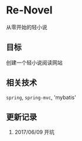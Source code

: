 # Re-Novel
从零开始的轻小说

## 目标
创建一个轻小说阅读网站

## 相关技术
`spring`, `spring-mvc`, 'mybatis'

## 更新记录
1. 2017/06/09 开坑
